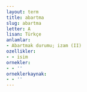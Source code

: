 ```yaml
---
layout: term
title: abartma
slug: abartma
letter: A
lisan: Türkçe
anlamlar:
- Abartmak durumu; izam (II)
ozellikler:
- - isim
ornekler:
- - ''
orneklerkaynak:
- - ''
---
```

